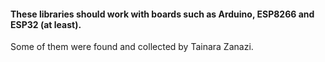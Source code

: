 #### These libraries should work with boards such as Arduino, ESP8266 and ESP32 (at least).


Some of them were found and collected by Tainara Zanazi.
